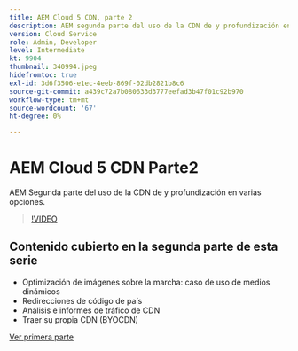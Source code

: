 ```yaml
---
title: AEM Cloud 5 CDN, parte 2
description: AEM segunda parte del uso de la CDN de y profundización en varias opciones.
version: Cloud Service
role: Admin, Developer
level: Intermediate
kt: 9904
thumbnail: 340994.jpeg
hidefromtoc: true
exl-id: 3d6f3506-e1ec-4eeb-869f-02db2821b8c6
source-git-commit: a439c72a7b080633d3777eefad3b47f01c92b970
workflow-type: tm+mt
source-wordcount: '67'
ht-degree: 0%

---
```


# AEM Cloud 5 CDN Parte2

AEM Segunda parte del uso de la CDN de y profundización en varias opciones.

>[!VIDEO](https://video.tv.adobe.com/v/340994?quality=12&learn=on)

## Contenido cubierto en la segunda parte de esta serie

+ Optimización de imágenes sobre la marcha: caso de uso de medios dinámicos
+ Redirecciones de código de país
+ Análisis e informes de tráfico de CDN
+ Traer su propia CDN (BYOCDN)

[Ver primera parte](cloud5-aem-cdn-part1.md)